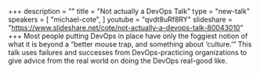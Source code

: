 +++
description = ""
title = "Not actually a DevOps Talk"
type = "new-talk"
speakers = [
        "michael-cote",
]
youtube = "qvdt8uRf8RY"
slideshare = "https://www.slideshare.net/cote/not-actually-a-devops-talk-80043010"
+++
Most people putting DevOps in place have only the foggiest notion of what it is beyond a “better mouse trap, and something about ‘culture.’” This talk uses failures and successes from DevOps-practicing organizations to give advice from the real world on doing the DevOps real-good like.